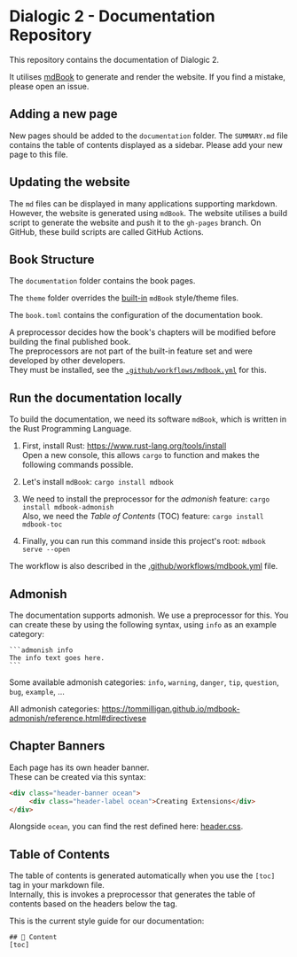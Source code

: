 # Dialogic 2 - Documentation Repository

This repository contains the documentation of Dialogic 2.

It utilises [mdBook](https://rust-lang.github.io/mdBook) to generate and render the website.
If you find a mistake, please open an issue.

## Adding a new page
New pages should be added to the `documentation` folder. The `SUMMARY.md` file contains the table of contents displayed as a sidebar. Please add your new page to this file.

## Updating the website
The `md` files can be displayed in many applications supporting markdown. However, the website is generated using `mdBook`. The website utilises a build script to generate the website and push it to the `gh-pages` branch. On GitHub, these build scripts are called GitHub Actions.

## Book Structure
The `documentation` folder contains the book pages.

The `theme` folder overrides the [built-in](https://github.com/rust-lang/mdBook/tree/master/src/theme) `mdBook` style/theme files.

The `book.toml` contains the configuration of the documentation book.

A preprocessor decides how the book's chapters will be modified before building the final published book.\
The preprocessors are not part of the built-in feature set and were developed by other developers.\
They must be installed, see the [`.github/workflows/mdbook.yml`](https://github.com/dialogic-godot/documentation/blob/main/.github/workflows/mdbook.yml) for this.

## Run the documentation locally
To build the documentation, we need its software `mdBook`, which is written in the Rust Programming Language.

1. First, install Rust: https://www.rust-lang.org/tools/install \
Open a new console, this allows `cargo` to function and makes the following commands possible.

2. Let's install `mdBook`: `cargo install mdbook`

3. We need to install the preprocessor for the *admonish* feature: `cargo install mdbook-admonish` \
   Also, we need the *Table of Contents* (TOC) feature: `cargo install mdbook-toc`

5. Finally, you can run this command inside this project's root: `mdbook serve --open`

The workflow is also described in the [.github/workflows/mdbook.yml](https://github.com/dialogic-godot/documentation/blob/main/.github/workflows/mdbook.yml) file.

## Admonish
The documentation supports admonish. We use a preprocessor for this.
You can create these by using the following syntax, using `info` as an example category:
````
```admonish info
The info text goes here.
```
````

Some available admonish categories: `info`, `warning`, `danger`, `tip`, `question`, `bug`, `example`, …

All admonish categories: https://tommilligan.github.io/mdbook-admonish/reference.html#directivese

## Chapter Banners
Each page has its own header banner.\
These can be created via this syntax:
```html
<div class="header-banner ocean">
     <div class="header-label ocean">Creating Extensions</div>
</div>
```

Alongside `ocean`, you can find the rest defined here: [header.css](https://github.com/dialogic-godot/documentation/blob/main/header.css).

## Table of Contents
The table of contents is generated automatically when you use the `[toc]` tag in your markdown file.\
Internally, this is invokes a preprocessor that generates the table of contents based on the headers below the tag.

This is the current style guide for our documentation:
```
## 📜 Content
[toc]
```
